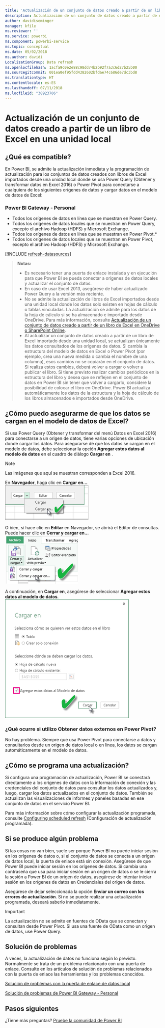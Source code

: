 ```yaml
---
title: 'Actualización de un conjunto de datos creado a partir de un libro de Excel: local'
description: Actualización de un conjunto de datos creado a partir de un libro de Excel en una unidad local
author: davidiseminger
manager: kfile
ms.reviewer: ''
ms.service: powerbi
ms.component: powerbi-service
ms.topic: conceptual
ms.date: 05/02/2018
ms.author: davidi
LocalizationGroup: Data refresh
ms.openlocfilehash: 1acfa9c0e2e88c98dd74b2b92f7a3c6d27b25b00
ms.sourcegitcommit: 001ea0ef95fdd4382602bfdae74c686de7dc3bd8
ms.translationtype: HT
ms.contentlocale: es-ES
ms.lasthandoff: 07/11/2018
ms.locfileid: "38923706"
---
```

# <a name="refresh-a-dataset-created-from-an-excel-workbook-on-a-local-drive"></a>Actualización de un conjunto de datos creado a partir de un libro de Excel en una unidad local
## <a name="whats-supported"></a>¿Qué es compatible?
En Power BI, se admite la actualización inmediata y la programación de actualización para los conjuntos de datos creados con libros de Excel importados desde una unidad local donde se usa Power Query (Obtener y transformar datos en Excel 2016) o Power Pivot para conectarse a cualquiera de los siguientes orígenes de datos y cargar datos en el modelo de datos de Excel:  

### <a name="power-bi-gateway---personal"></a>Power BI Gateway - Personal
* Todos los orígenes de datos en línea que se muestran en Power Query.
* Todos los orígenes de datos locales que se muestran en Power Query, excepto el archivo Hadoop (HDFS) y Microsoft Exchange.
* Todos los orígenes de datos en línea que se muestran en Power Pivot.\*
* Todos los orígenes de datos locales que se muestran en Power Pivot, excepto el archivo Hadoop (HDFS) y Microsoft Exchange.

<!-- Refresh Data sources-->
[!INCLUDE [refresh-datasources](./includes/refresh-datasources.md)]

> **Notas:**  
> 
> * Es necesario tener una puerta de enlace instalada y en ejecución para que Power BI se pueda conectar a orígenes de datos locales y actualizar el conjunto de datos.
> * En caso de usar Excel 2013, asegúrese de haber actualizado Power Query a la versión más reciente.
> * No se admite la actualización de libros de Excel importados desde una unidad local donde los datos solo existen en hojas de cálculo o tablas vinculadas. La actualización se admite para los datos de la hoja de cálculo si se ha almacenado e importado desde OneDrive. Para más información, consulte [Actualización de un conjunto de datos creado a partir de un libro de Excel en OneDrive o SharePoint Online](refresh-excel-file-onedrive.md).
> * Al actualizar un conjunto de datos creado a partir de un libro de Excel importado desde una unidad local, se actualizan únicamente los datos consultados de los orígenes de datos. Si cambia la estructura del modelo de datos en Excel o Power Pivot (por ejemplo, crea una nueva medida o cambia el nombre de una columna), esos cambios no se copiarán en el conjunto de datos. Si realiza estos cambios, deberá volver a cargar o volver a publicar el libro. Si tiene previsto realizar cambios periódicos en la estructura del libro y desea que se reflejen en el conjunto de datos en Power BI sin tener que volver a cargarlo, considere la posibilidad de colocar el libro en OneDrive. Power BI actualiza automáticamente los datos de la estructura y la hoja de cálculo de los libros almacenados e importados desde OneDrive.
> 
> 

## <a name="how-do-i-make-sure-data-is-loaded-to-the-excel-data-model"></a>¿Cómo puedo asegurarme de que los datos se cargan en el modelo de datos de Excel?
Si usa Power Query (Obtener y transformar del menú Datos en Excel 2016) para conectarse a un origen de datos, tiene varias opciones de ubicación donde cargar los datos. Para asegurarse de que los datos se cargan en el modelo de datos, debe seleccionar la opción **Agregar estos datos al modelo de datos** en el cuadro de diálogo **Cargar en** .

> [!NOTE]
> Las imágenes que aquí se muestran corresponden a Excel 2016.
> 
> 

En **Navegador**, haga clic en **Cargar en...**  
    ![](media/refresh-excel-file-local-drive/refresh_loadtodm_1.png)

O bien, si hace clic en **Editar** en Navegador, se abrirá el Editor de consultas. Puede hacer clic en **Cerrar y cargar en...**  
    ![](media/refresh-excel-file-local-drive/refresh_loadtodm_2.png)

A continuación, en **Cargar en**, asegúrese de seleccionar **Agregar estos datos al modelo de datos**.  
    ![](media/refresh-excel-file-local-drive/refresh_loadtodm_3.png)

### <a name="what-if-i-use-get-external-data-in-power-pivot"></a>¿Qué ocurre si utilizo Obtener datos externos en Power Pivot?
No hay problema. Siempre que usa Power Pivot para conectarse a datos y consultarlos desde un origen de datos local o en línea, los datos se cargan automáticamente en el modelo de datos.

## <a name="how-do-i-schedule-refresh"></a>¿Cómo se programa una actualización?
Si configura una programación de actualización, Power BI se conectará directamente a los orígenes de datos con la información de conexión y las credenciales del conjunto de datos para consultar los datos actualizados y, luego, cargar los datos actualizados en el conjunto de datos. También se actualizan las visualizaciones de informes y paneles basadas en ese conjunto de datos en el servicio Power BI.

Para más información sobre cómo configurar la actualización programada, consulte [Configuring scheduled refresh](refresh-scheduled-refresh.md) (Configuración de actualización programada).

## <a name="when-things-go-wrong"></a>Si se produce algún problema
Si las cosas no van bien, suele ser porque Power BI no puede iniciar sesión en los orígenes de datos o, si el conjunto de datos se conecta a un origen de datos local, la puerta de enlace está sin conexión. Asegúrese de que Power BI puede iniciar sesión en los orígenes de datos. Si cambia una contraseña que usa para iniciar sesión en un origen de datos o se le cierra la sesión a Power BI de un origen de datos, asegúrese de intentar iniciar sesión en los orígenes de datos en Credenciales del origen de datos.

Asegúrese de dejar seleccionada la opción **Enviar un correo con los errores de actualización**. Si no se puede realizar una actualización programada, deseará saberlo inmediatamente.

>[!IMPORTANT]
>La actualización no se admite en fuentes de OData que se conectan y consultan desde Power Pivot. Si usa una fuente de OData como un origen de datos, use Power Query.

## <a name="troubleshooting"></a>Solución de problemas
A veces, la actualización de datos no funciona según lo previsto. Normalmente se trata de un problema relacionado con una puerta de enlace. Consulte en los artículos de solución de problemas relacionados con la puerta de enlace las herramientas y los problemas conocidos.

[Solución de problemas con la puerta de enlace de datos local](service-gateway-onprem-tshoot.md)

[Solución de problemas de Power BI Gateway - Personal](service-admin-troubleshooting-power-bi-personal-gateway.md)

## <a name="next-steps"></a>Pasos siguientes
¿Tiene más preguntas? [Pruebe la comunidad de Power BI](http://community.powerbi.com/)

